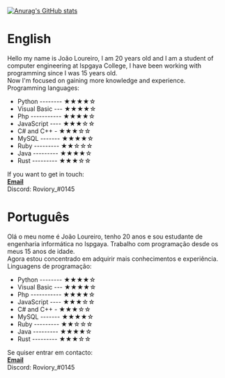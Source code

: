 
[![Anurag's GitHub stats](https://github-readme-stats.vercel.app/api?username=Jpsloureiro2002&show_icons=true&theme=radical)](https://github.com/anuraghazra/github-readme-stats)

<h1>English</h1>
<p>Hello my name is João Loureiro, I am 20 years old and I am a student of computer engineering at Ispgaya College, I have been working with programming since I was 15 years old.<br>
Now I'm focused on gaining more knowledge and experience.<br>
Programming languages:</p>

- Python -------- ★★★★☆
- Visual Basic ---  ★★★★☆
- Php ----------- ★★★★☆
- JavaScript ---- ★★★☆☆
- C# and C++ - ★★★☆☆
- MySQL ------- ★★★★☆
- Ruby --------- ★★☆☆☆
- Java --------- ★★★★☆
- Rust --------- ★★★☆☆

If you want to get in touch:<br>
<a href="mailto:joaoloureiro2002@hotmail.com"><b>Email</b></a><br>
Discord: Roviory_#0145
<h1>Português</h1>
<p>Olá o meu nome é João Loureiro, tenho 20 anos e sou estudante de engenharia informática no Ispgaya. Trabalho com programação desde os meus 15 anos de idade.<br>
Agora estou concentrado em adquirir mais conhecimentos e experiência.<br>
Linguagens de programação:</p>

- Python -------- ★★★★☆
- Visual Basic ---  ★★★★☆
- Php ----------- ★★★★☆
- JavaScript ---- ★★★☆☆
- C# and C++ - ★★★☆☆
- MySQL ------- ★★★★☆
- Ruby --------- ★★☆☆☆
- Java --------- ★★★★☆
- Rust --------- ★★★☆☆

Se quiser entrar em contacto:<br>
<a href="mailto: joaoloureiro2002@hotmail.com"><b>Email</b></a><br>
Discord: Roviory_#0145
